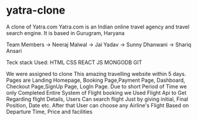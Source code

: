 # yatra-clone
A clone of Yatra.com 
Yatra.com is an Indian online travel agency and travel search engine. It is based in Gurugram, Haryana

Team Members
-> Neeraj Malwal
-> Jai Yadav
-> Sunny Dhanwani
-> Shariq Ansari

Teck stack Used:
HTML
CSS 
REACT JS
MONGODB
GIT

We were assigned to clone This amazing travelling website within 5 days.
Pages are Landing Homepage, Booking Page,Payment Page, Dashboard, Checkout Page,SignUp Page, LogIn Page.
Due to short Period of Time we only Completed Entire System of Flight booking we Used Flight Api to Get Regarding flight Details, Users Can search flight Just by giving initial, Final Position, Date etc.
After that User can choose any Airline's Flight Based on Departure Time, Price and facilities  